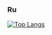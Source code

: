 ### Ru

<!--
**RuBisCO28/RuBisCO28** is a ✨ _special_ ✨ repository because its `README.md` (this file) appears on your GitHub profile.

Here are some ideas to get you started:

- 🔭 I’m currently working on ...
- 🌱 I’m currently learning ...
- 👯 I’m looking to collaborate on ...
- 🤔 I’m looking for help with ...
- 💬 Ask me about ...
- 📫 How to reach me: ...
- 😄 Pronouns: ...
- ⚡ Fun fact: ...
-->

[![Top Langs](https://github-readme-stats.vercel.app/api/top-langs/?username=RuBisCO28&layout=compact&theme=vue-dark&show-icons=true&count_private=true&hide=css,html
)](https://github.com/anuraghazra/github-readme-stats)
